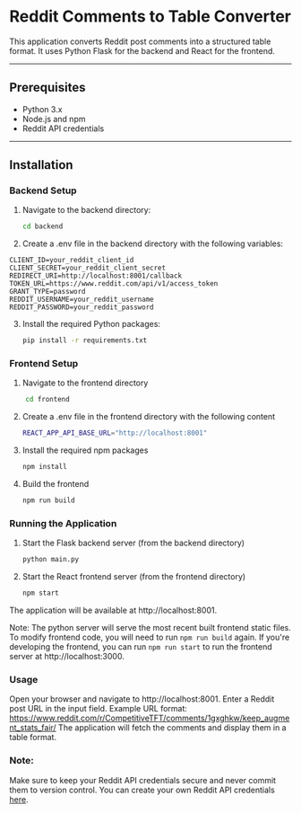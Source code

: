 # Reddit Comments to Table Converter

This application converts Reddit post comments into a structured table format. It uses Python Flask for the backend and React for the frontend.

---

## Prerequisites

- Python 3.x
- Node.js and npm
- Reddit API credentials

---

## Installation

### Backend Setup

1. Navigate to the backend directory:
   ```bash
   cd backend
   ```
2. Create a .env file in the backend directory with the following variables:
```
CLIENT_ID=your_reddit_client_id
CLIENT_SECRET=your_reddit_client_secret
REDIRECT_URI=http://localhost:8001/callback
TOKEN_URL=https://www.reddit.com/api/v1/access_token
GRANT_TYPE=password
REDDIT_USERNAME=your_reddit_username
REDDIT_PASSWORD=your_reddit_password
```
3. Install the required Python packages:
   ```bash
   pip install -r requirements.txt
   ```
### Frontend Setup
1. Navigate to the frontend directory
```bash
    cd frontend
```
2. Create a .env file in the frontend directory with the following content
   ```bash
   REACT_APP_API_BASE_URL="http://localhost:8001"
   ```
3. Install the required npm packages
   ```bash
   npm install
   ```  
4. Build the frontend
   ```bash
   npm run build
   ```

### Running the Application
1. Start the Flask backend server (from the backend directory)
   ```bash
   python main.py
   ```
2. Start the React frontend server (from the frontend directory)
   ```bash
   npm start
   ```
The application will be available at http://localhost:8001.

Note: The python server will serve the most recent built frontend static files. To modify frontend code, you will need to run `npm run build` again. If you're developing the frontend, you can run `npm run start` to run the frontend server at http://localhost:3000.

### Usage
Open your browser and navigate to http://localhost:8001.
Enter a Reddit post URL in the input field.
Example URL format: https://www.reddit.com/r/CompetitiveTFT/comments/1gxghkw/keep_augment_stats_fair/
The application will fetch the comments and display them in a table format.

### Note:
Make sure to keep your Reddit API credentials secure and never commit them to version control.
You can create your own Reddit API credentials [here](https://www.reddit.com/prefs/apps).
